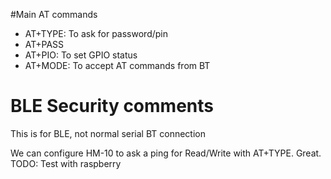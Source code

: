 #Main AT commands

+ AT+TYPE: To ask for password/pin
+ AT+PASS 
+ AT+PIO: To set GPIO status
+ AT+MODE: To accept AT commands from BT


# BLE Security comments
This is for BLE, not normal serial BT connection

We can configure HM-10 to ask a ping for Read/Write with AT+TYPE. Great.
TODO: Test with raspberry





